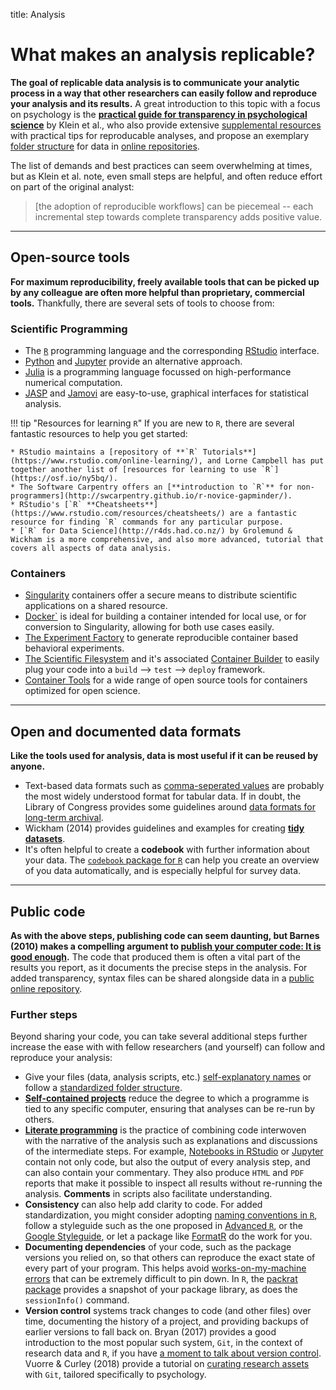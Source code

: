 title: Analysis

# What makes an analysis replicable?

**The goal of replicable data analysis is to communicate your analytic process in a way that other researchers can easily follow and reproduce your analysis and its results.** A great introduction to this topic with a focus on psychology is the [**practical guide for transparency in psychological science**](https://psyarxiv.com/rtygm/) by Klein et al., who also provide extensive [supplemental resources](http://psych-transparency-guide.uni-koeln.de/) with practical tips for reproducable analyses, and propose an exemplary [folder structure](http://psych-transparency-guide.uni-koeln.de/folder-structure.html) for data in [online repositories](../share/open-data/repositories.md).

The list of demands and best practices can seem overwhelming at times, but as Klein et al. note, even small steps are helpful, and often reduce effort on part of the original analyst:
> [the adoption of reproducible workflows] can be piecemeal -- each incremental step towards complete transparency adds positive value.

----

## Open-source tools

**For maximum reproducibility, freely available tools that can be picked up by any colleague are often more helpful than proprietary, commercial tools.** Thankfully, there are several sets of tools to choose from:

### Scientific Programming 

* The [`R`](https://cran.rstudio.com/) programming language and the corresponding [RStudio](https://www.rstudio.com/) interface.
* [Python](https://www.python.org/) and [Jupyter](https://jupyter.org/) provide an alternative approach.
* [Julia](https://julialang.org/) is a programming language focussed on high-performance numerical computation.
* [JASP](https://jasp-stats.org/) and [Jamovi](https://www.jamovi.org/) are easy-to-use, graphical interfaces for statistical analysis.

!!! tip "Resources for learning `R`"
    If you are new to `R`, there are several fantastic resources to help you get started:

    * RStudio maintains a [repository of **`R` Tutorials**](https://www.rstudio.com/online-learning/), and Lorne Campbell has put together another list of [resources for learning to use `R`](https://osf.io/ny5bq/).
    * The Software Carpentry offers an [**introduction to `R`** for non-programmers](http://swcarpentry.github.io/r-novice-gapminder/).
    * RStudio's [`R` **Cheatsheets**](https://www.rstudio.com/resources/cheatsheets/) are a fantastic resource for finding `R` commands for any particular purpose.
    * [`R` for Data Science](http://r4ds.had.co.nz/) by Grolemund & Wickham is a more comprehensive, and also more advanced, tutorial that covers all aspects of data analysis.

### Containers

* [Singularity](https://singularityware.github.io/) containers offer a secure means to distribute scientific applications on a shared resource.
* [Docker`](https://docs.docker.com/get-started/) is ideal for building a container intended for local use, or for conversion to Singularity, allowing for both use cases easily.
* [The Experiment Factory](https://expfactory.github.io/) to generate reproducible container based behavioral experiments.
* [The Scientific Filesystem](https://sci-f.github.io/) and it's associated [Container Builder](https://sci-f.github.io/) to easily plug your code into a `build` --> `test` --> `deploy` framework.
* [Container Tools](https://singularityhub.github.io/) for a wide range of open source tools for containers optimized for open science.


----

## Open and documented data formats

**Like the tools used for analysis, data is most useful if it can be reused by anyone.**

* Text-based data formats such as [comma-seperated values](https://en.wikipedia.org/wiki/Comma-separated_values) are probably the most widely understood format for tabular data. If in doubt, the Library of Congress provides some guidelines around [data formats for long-term archival](https://www.loc.gov/preservation/resources/rfs/data.html).
* Wickham (2014) provides guidelines and examples for creating [**tidy datasets**](https://www.jstatsoft.org/article/view/v059i10).
* It's often helpful to create a **codebook** with further information about your data. The [`codebook` package for `R`](https://rubenarslan.github.io/codebook/) can help you create an overview of you data automatically, and is especially helpful for survey data.

----

## Public code

**As with the above steps, publishing code can seem daunting, but Barnes (2010) makes a compelling argument to [publish your computer code: It is good enough](https://dx.doi.org/10.1038/467753a).** The code that produced them is often a vital part of the results you report, as it documents the precise steps in the analysis. For added transparency, syntax files can be shared alongside data in a [public online repository](../share/open-data/repositories.md).

### Further steps

Beyond sharing your code, you can take several additional steps further increase the ease with with fellow researchers (and yourself) can follow and reproduce your analysis:

* Give your files (data, analysis scripts, etc.) [self-explanatory names](http://kbroman.org/dataorg/pages/names.html) or follow a [standardized folder structure](http://psych-transparency-guide.uni-koeln.de/folder-structure.html).
* [**Self-contained projects**](https://www.tidyverse.org/articles/2017/12/workflow-vs-script/) reduce the degree to which a programme is tied to any specific computer, ensuring that analyses can be re-run by others.
* [**Literate programming**](https://en.wikipedia.org/wiki/Literate_programming) is the practice of combining code interwoven with the narrative of the analysis such as explanations and discussions of the intermediate steps. For example, [Notebooks in RStudio](https://rmarkdown.rstudio.com/r_notebooks.html) or [Jupyter](https://jupyter.org) contain not only code, but also the output of every analysis step, and can also contain your commentary. They also produce `HTML` and `PDF` reports that make it possible to inspect all results without re-running the analysis. **Comments** in scripts also facilitate understanding.
* **Consistency** can also help add clarity to code. For added standardization, you might consider adopting [naming conventions in `R`](https://www.r-bloggers.com/consistent-naming-conventions-in-r/), follow a styleguide such as the one proposed in [Advanced `R`](http://adv-r.had.co.nz/Style.html), or the [Google Styleguide](https://google.github.io/styleguide/Rguide.xml), or let a package like [FormatR](https://yihui.name/formatr/) do the work for you.
* **Documenting dependencies** of your code, such as the package versions you relied on, so that others can reproduce the exact state of every part of your program. This helps avoid [works-on-my-machine errors](http://psych-transparency-guide.uni-koeln.de/analytic-reproducibility.html#avoid-works-on-my-machine-errors) that can be extremely difficult to pin down. In `R`, the [packrat package](https://rstudio.github.io/packrat/) provides a snapshot of your package library, as does the `sessionInfo()` command.
* **Version control** systems track changes to code (and other files) over time, documenting the history of a project, and providing backups of earlier versions to fall back on. Bryan (2017) provides a good introduction to the most popular such system, `Git`, in the context of research data and `R`, if you have [a moment to talk about version control](https://dx.doi.org/10.1080/00031305.2017.1399928). Vuorre & Curley (2018) provide a tutorial on [curating research assets](https://doi.org/10.1177%2F2515245918754826) with `Git`, tailored specifically to psychology.
